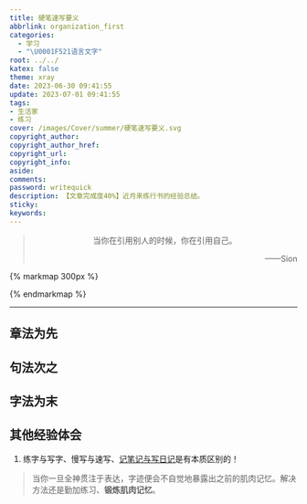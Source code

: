 ```yaml
---
title: 硬笔速写要义
abbrlink: organization_first
categories:
  - 学习
  - "\U0001F521语言文字"
root: ../../
katex: false
theme: xray
date: 2023-06-30 09:41:55
update: 2023-07-01 09:41:55
tags:
- 生活家
- 练习
cover: /images/Cover/summer/硬笔速写要义.svg
copyright_author:
copyright_author_href:
copyright_url:
copyright_info:
aside:
comments:
password: writequick
description: 【文章完成度40%】近月来练行书的经验总结。
sticky:
keywords:
---
```


> <center>当你在引用别人的时候，你在引用自己。</center>
> <p align="right">——Sion</p>

{% markmap 300px %}
<!-- @import "[TOC]" {cmd="toc" depthFrom=1 depthTo=6 orderedList=false} -->
<!-- code_chunk_output -->



<!-- /code_chunk_output -->
{% endmarkmap %}

-----
## 章法为先

## 句法次之

## 字法为末



## 其他经验体会
1. 练字与写字、慢写与速写、<u>记笔记与写日记</u>是有本质区别的！
> 当你一旦全神贯注于表达，字迹便会不自觉地暴露出之前的肌肉记忆。解决方法还是勤加练习、**锻炼肌肉记忆**。